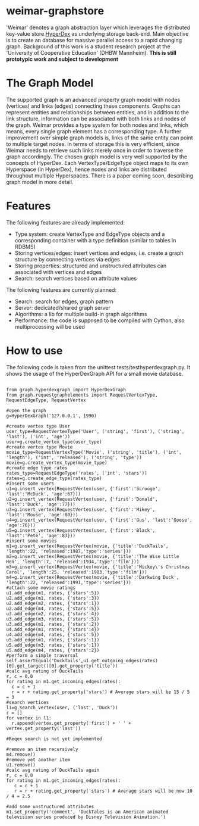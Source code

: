 weimar-graphstore
=================

'Weimar' denotes a graph abstraction layer which leverages the distributed key-value store [HyperDex](https://github.com/rescrv/HyperDex/)
as underlying storage back-end. Main objective is to create an database for massive parallel access to a
rapid changing graph. Background of this work is a student research project at the 'University of Cooperative Education' (DHBW Mannheim).
**This is still prototypic work and subject to development**

# The Graph Model
The supported graph is an advanced property graph model with nodes (vertices) and links (edges) connecting these
components. Graphs can represent entities and relationships between entities, and in addition to the link structure,
information can be associated with both links and nodes of the graph.
Weimar provides a type system for both nodes and links, which means, every single graph element has a corresponding
type. A further improvement over simple graph models is, links of the same entity can point to multiple target 
nodes. In terms of storage this is very efficient, since Weimar needs to retrieve such links merely once in order to
traverse the graph accordingly.
The chosen graph model is very well supported by the concepts of HyperDex. Each VertexType/EdgeType object maps to
its own Hyperspace (in HyperDex), hence nodes and links are distributed throughout multiple Hyperspaces.
There is a paper coming soon, describing graph model in more detail. 

# Features
The following features are already implemented:
* Type system: create VertexType and EdgeType objects and a corresponding container with a type definition (similar to tables in RDBMS)
* Storing vertices/edges: insert vertices and edges, i.e. create a graph structure by connecting vertices via edges
* Storing properties: structured and unstructured attributes can associated with vertices and edges
* Search: search vertices based on attribute values

The following features are currently planned:
* Search: search for edges, graph pattern 
* Server: dedicated/shared graph server
* Algorithms: a lib for multiple build-in graph algorithms
* Performance: the code is supposed to be compiled with Cython, also multiprocessing will be used

# How to use
The following code is taken from the unittest tests/testhyperdexgraph.py. It shows the usage of the
HyperDexGraph API for a small movie database.

```

from graph.hyperdexgraph import HyperDexGraph
from graph.requestgraphelements import RequestVertexType, RequestEdgeType, RequestVertex

#open the graph
g=HyperDexGraph('127.0.0.1', 1990)

#create vertex type User
user_type=RequestVertexType('User', ('string', 'first'), ('string', 'last'), ('int', 'age'))
user=g.create_vertex_type(user_type)
#create vertex type Movie
movie_type=RequestVertexType('Movie', ('string', 'title'), ('int', 'length'), ('int', 'released'), ('string', 'type'))
movie=g.create_vertex_type(movie_type)
#create edge type rates
rates_type=RequestEdgeType('rates', ('int', 'stars'))
rates=g.create_edge_type(rates_type)
#insert some users
u1=g.insert_vertex(RequestVertex(user, {'first':'Scrooge', 'last':'McDuck', 'age':67}))
u2=g.insert_vertex(RequestVertex(user, {'first':'Donald', 'last':'Duck', 'age':77}))
u3=g.insert_vertex(RequestVertex(user, {'first':'Mikey', 'last':'Mouse', 'age':80}))
u4=g.insert_vertex(RequestVertex(user, {'first':'Gus', 'last':'Goose', 'age':76}))
u5=g.insert_vertex(RequestVertex(user, {'first':'Black', 'last':'Pete', 'age':83}))
#insert some movies
m1=g.insert_vertex(RequestVertex(movie, {'title':'DuckTails', 'length':22, 'released':1987,'type':'series'}))
m2=g.insert_vertex(RequestVertex(movie, {'title':'The Wise Little Hen', 'length':7, 'released':1934,'type':'film'}))
m3=g.insert_vertex(RequestVertex(movie, {'title':'Mickey\'s Christmas Carol', 'length':25, 'released':1983,'type':'film'}))
m4=g.insert_vertex(RequestVertex(movie, {'title':'Darkwing Duck', 'length':22, 'released':1991,'type':'series'}))
#attach some movie ratings
u1.add_edge(m1, rates, {'stars':5})
u2.add_edge(m1, rates, {'stars':3})
u2.add_edge(m2, rates, {'stars':1})
u2.add_edge(m4, rates, {'stars':5})
u3.add_edge(m2, rates, {'stars':4})
u3.add_edge(m3, rates, {'stars':5})
u3.add_edge(m1, rates, {'stars':2})
u4.add_edge(m1, rates, {'stars':4})
u4.add_edge(m4, rates, {'stars':5})
u5.add_edge(m1, rates, {'stars':1})
u5.add_edge(m3, rates, {'stars':1})
u5.add_edge(m4, rates, {'stars':2})
#perform a simple traversal
self.assertEqual('DuckTails',u1.get_outgoing_edges(rates)[0].get_target()[0].get_property('title'))
#calc avg rating of DuckTails
r, c = 0,0
for rating in m1.get_incoming_edges(rates):
  c = c + 1
  r = r + rating.get_property('stars') # Average stars will be 15 / 5 = 3
#search vertices
l1=g.search_vertex(user, ('last', 'Duck'))
r = []
for vertex in l1:
  r.append(vertex.get_property('first') + ' ' + vertex.get_property('last'))
        
#Reqex search is not yet implemented

#remove an item recursively 
m4.remove()
#remove yet another item 
u1.remove()
#calc avg rating of DuckTails again
r, c = 0,0
for rating in m1.get_incoming_edges(rates):
   c = c + 1
   r = r + rating.get_property('stars') # Average stars will be now 10 / 4 = 2.5
        
#add some unstructured attributes
m1.set_property('comment', 'DuckTales is an American animated television series produced by Disney Television Animation.')
```



